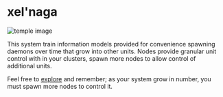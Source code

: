 # xel'naga
![temple image](https://orig00.deviantart.net/b078/f/2018/142/6/6/templo_de_los_xel_naga_by_tuscriaturas-dcc9rov.jpg)

This system train information models provided for convenience spawning daemons over time that grow into other units. Nodes provide granular unit control with in your clusters, spawn more nodes to allow control of additional units.

Feel free to [explore](https://github.com/spacebeam) and remember; as your system grow in number, you must spawn more nodes to control it.
